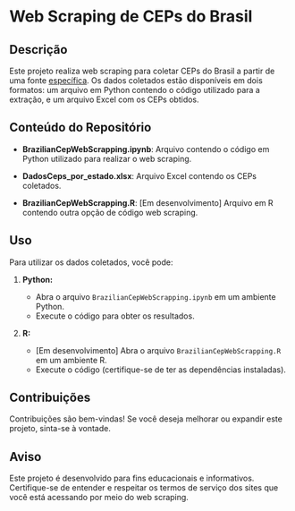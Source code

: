 # Web Scraping de CEPs do Brasil

## Descrição

Este projeto realiza web scraping para coletar CEPs do Brasil a partir de uma fonte [específica](https://listacep.com/). Os dados coletados estão disponíveis em dois formatos: um arquivo em Python contendo o código utilizado para a extração, e um arquivo Excel com os CEPs obtidos.

## Conteúdo do Repositório

- **BrazilianCepWebScrapping.ipynb**: Arquivo contendo o código em Python utilizado para realizar o web scraping.

- **DadosCeps_por_estado.xlsx**: Arquivo Excel contendo os CEPs coletados.

- **BrazilianCepWebScrapping.R**: [Em desenvolvimento] Arquivo em R contendo outra opção de código web scraping.

## Uso

Para utilizar os dados coletados, você pode:

1. **Python:**
   - Abra o arquivo `BrazilianCepWebScrapping.ipynb` em um ambiente Python.
   - Execute o código para obter os resultados.

2. **R:**
   - [Em desenvolvimento] Abra o arquivo `BrazilianCepWebScrapping.R` em um ambiente R.
   - Execute o código (certifique-se de ter as dependências instaladas).

## Contribuições

Contribuições são bem-vindas! Se você deseja melhorar ou expandir este projeto, sinta-se à vontade.

## Aviso

Este projeto é desenvolvido para fins educacionais e informativos. Certifique-se de entender e respeitar os termos de serviço dos sites que você está acessando por meio do web scraping.
